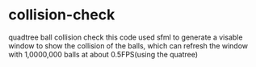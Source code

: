 # collision-check
quadtree ball collision check
this code used sfml to generate a visable window to show the collision of the balls,
which can refresh the window with 1,0000,000 balls at about 0.5FPS(using the quatree)
